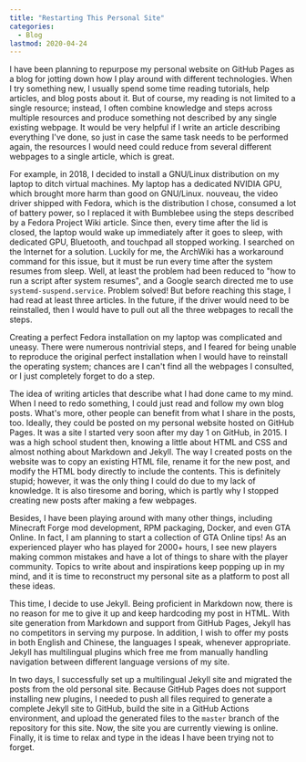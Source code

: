 ```yaml
---
title: "Restarting This Personal Site"
categories:
  - Blog
lastmod: 2020-04-24
---
```


I have been planning to repurpose my personal website on GitHub Pages as a blog
for jotting down how I play around with different technologies. When I try
something new, I usually spend some time reading tutorials, help articles, and
blog posts about it. But of course, my reading is not limited to a single
resource; instead, I often combine knowledge and steps across multiple
resources and produce something not described by any single existing webpage.
It would be very helpful if I write an article describing everything I've done,
so just in case the same task needs to be performed again, the resources I
would need could reduce from several different webpages to a single article,
which is great.

For example, in 2018, I decided to install a GNU/Linux distribution on my
laptop to ditch virtual machines. My laptop has a dedicated NVIDIA GPU, which
brought more harm than good on GNU/Linux. nouveau, the video driver shipped
with Fedora, which is the distribution I chose, consumed a lot of battery
power, so I replaced it with Bumblebee using the steps described by a Fedora
Project Wiki article. Since then, every time after the lid is closed, the
laptop would wake up immediately after it goes to sleep, with dedicated GPU,
Bluetooth, and touchpad all stopped working. I searched on the Internet for a
solution. Luckily for me, the ArchWiki has a workaround command for this issue,
but it must be run every time after the system resumes from sleep. Well, at
least the problem had been reduced to "how to run a script after system
resumes", and a Google search directed me to use `systemd-suspend.service`.
Problem solved! But before reaching this stage, I had read at least three
articles. In the future, if the driver would need to be reinstalled, then I
would have to pull out all the three webpages to recall the steps.

Creating a perfect Fedora installation on my laptop was complicated and uneasy.
There were numerous nontrivial steps, and I feared for being unable to
reproduce the original perfect installation when I would have to reinstall the
operating system; chances are I can't find all the webpages I consulted, or I
just completely forget to do a step.

The idea of writing articles that describe what I had done came to my mind.
When I need to redo something, I could just read and follow my own blog posts.
What's more, other people can benefit from what I share in the posts, too.
Ideally, they could be posted on my personal website hosted on GitHub Pages. It
was a site I started very soon after my day 1 on GitHub, in 2015. I was a high
school student then, knowing a little about HTML and CSS and almost nothing
about Markdown and Jekyll. The way I created posts on the website was to copy
an existing HTML file, rename it for the new post, and modify the HTML body
directly to include the contents. This is definitely stupid; however, it was
the only thing I could do due to my lack of knowledge. It is also tiresome and
boring, which is partly why I stopped creating new posts after making a few
webpages.

Besides, I have been playing around with many other things, including Minecraft
Forge mod development, RPM packaging, Docker, and even GTA Online. In fact, I
am planning to start a collection of GTA Online tips! As an experienced player
who has played for 2000+ hours, I see new players making common mistakes and
have a lot of things to share with the player community. Topics to write about
and inspirations keep popping up in my mind, and it is time to reconstruct my
personal site as a platform to post all these ideas.

This time, I decide to use Jekyll. Being proficient in Markdown now, there is
no reason for me to give it up and keep hardcoding my post in HTML. With site
generation from Markdown and support from GitHub Pages, Jekyll has no
competitors in serving my purpose. In addition, I wish to offer my posts in
both English and Chinese, the languages I speak, whenever appropriate. Jekyll
has multilingual plugins which free me from manually handling navigation
between different language versions of my site.

In two days, I successfully set up a multilingual Jekyll site and migrated the
posts from the old personal site. Because GitHub Pages does not support
installing new plugins, I needed to push all files required to generate a
complete Jekyll site to GitHub, build the site in a GitHub Actions environment,
and upload the generated files to the `master` branch of the repository for
this site. Now, the site you are currently viewing is online. Finally, it is
time to relax and type in the ideas I have been trying not to forget.
